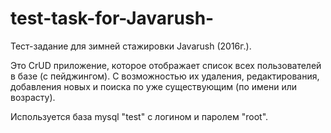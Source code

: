 # test-task-for-Javarush-

Тест-задание для зимней стажировки Javarush (2016г.).

Это CrUD приложение, которое отображает список всех пользователей в базе (с пейджингом). С возможностью их удаления, редактирования, добавления новых и поиска по уже существующим (по имени или возрасту).

Используется база mysql "test" с логином и паролем "root".
